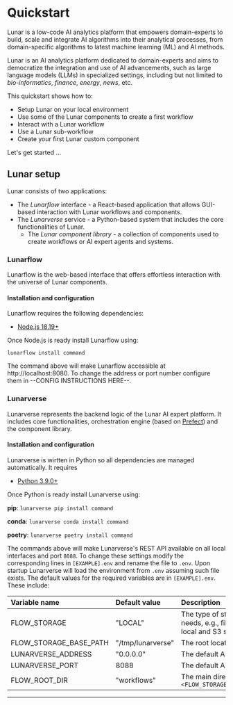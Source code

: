 # Quickstart

Lunar is a low-code AI analytics platform that empowers domain-experts to build, scale and integrate AI algorithms into their analytical processes, from domain-specific algorithms to latest machine learning (ML) and AI methods.

Lunar is an AI analytics platform dedicated to domain-experts and aims to democratize the integration and use of AI advancements, such as large language models (LLMs) in specialized settings, including but not limited to *bio-informatics*, *finance*, *energy*, *news*, etc.

This quickstart shows how to:
- Setup Lunar on your local environment
- Use some of the Lunar components to create a first workflow
- Interact with a Lunar workflow
- Use a Lunar sub-workflow
- Create your first Lunar custom component

Let's get started ...


## Lunar setup

Lunar consists of two applications:
- The _Lunarflow_ interface - a React-based application that allows GUI-based interaction with Lunar workflows and components.
- The _Lunarverse_ service - a Python-based system that includes the core functionalities of Lunar.
    - The _Lunar component library_ - a collection of components used to create workflows or AI expert agents and systems.

### Lunarflow

Lunarflow is the web-based interface that offers effortless interaction with the universe of Lunar components. 

#### Installation and configuration

Lunarflow requires the following dependencies:
- [Node.js 18.19+](https://nodejs.org/en/blog/release/v18.19.0)

Once Node.js is ready install Lunarflow using:

`lunarflow install command`

The command above will make Lunarflow accessible at http://localhost:8080. To change the address or port number configure them in --CONFIG INSTRUCTIONS HERE--.

### Lunarverse

Lunarverse represents the backend logic of the Lunar AI expert platform. It includes core functionalities, orchestration engine (based on [Prefect](https://www.prefect.io/)) and the component library.

#### Installation and configuration

Lunarverse is wirtten in Python so all dependencies are managed automatically. It requires
- [Python 3.9.0+](https://www.python.org/downloads/release/python-390/)

Once Python is ready install Lunarverse using:

__pip__: `lunarverse pip install command`

__conda__: `lunarverse conda install command`

__poetry__: `lunarverse poetry install command`


The commands above will make Lunarverse's REST API available on all local interfaces and port `8088`. To change these settings modify the corresponding lines in `[EXAMPLE].env` and rename the file to `.env`. Upon startup Lunarverse will load the environment from `.env` assuming such file exists. The default values for the required variables are in `[EXAMPLE].env`. These include:


| Variable name | Default value| Description |
|:----------|:---------|:---------|
| FLOW_STORAGE | "LOCAL" | The type of storage used by Lunarverse for various data storage needs, e.g., file uploads, workflow persistence, etc. At the moment local and S3 storage are supported |
| FLOW_STORAGE_BASE_PATH | "/tmp/lunarverse" | The root location of where data will be stored |
| LUNARVERSE_ADDRESS | "0.0.0.0" | The default API IP address (i.e., defaults to listening on all interfaces) |
| LUNARVERSE_PORT | 8088 | The default API port |
| FLOW_ROOT_DIR | "workflows" | The main directory to save workflows. The full path will be `<FLOW_STORAGE_BASE_PATH>/<user_name>/<FLOW_ROOT_DIR>/<workflow_id>`|
---

